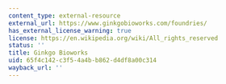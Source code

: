 ```yaml
---
content_type: external-resource
external_url: https://www.ginkgobioworks.com/foundries/
has_external_license_warning: true
license: https://en.wikipedia.org/wiki/All_rights_reserved
status: ''
title: Ginkgo Bioworks
uid: 65f4c142-c3f5-4a4b-b862-d4df8a00c314
wayback_url: ''
---
```

